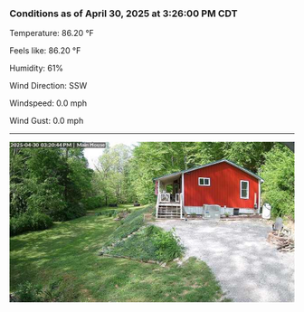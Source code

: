 ### Conditions as of April 30, 2025 at 3:26:00 PM CDT 

Temperature: 86.20 &deg;F

Feels like: 86.20 &deg;F

Humidity: 61%

Wind Direction: SSW

Windspeed: 0.0 mph

Wind Gust: 0.0 mph

---

<img src="./images/latest.jpeg"/>

